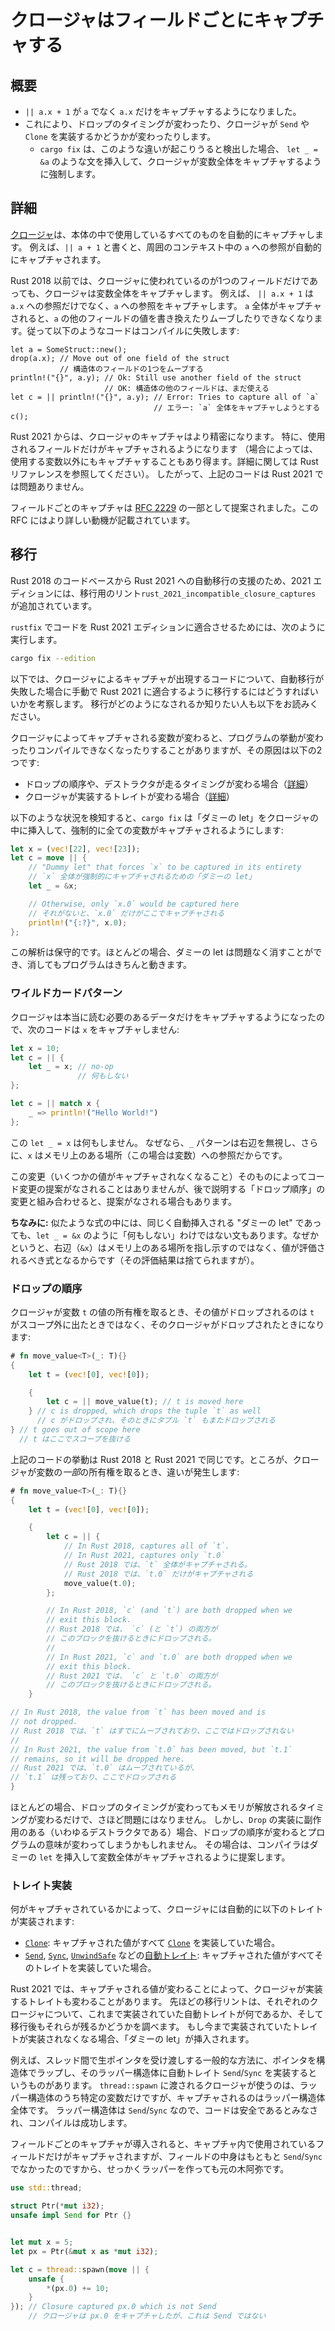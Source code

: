 <!--
# Disjoint capture in closures
-->

# クロージャはフィールドごとにキャプチャする

<!--
## Summary
-->

## 概要

<!--
- `|| a.x + 1` now captures only `a.x` instead of `a`.
- This can cause things to be dropped at different times or affect whether closures implement traits like `Send` or `Clone`.
  - If possible changes are detected, `cargo fix` will insert statements like `let _ = &a` to force a closure to capture the entire variable.
-->

- `|| a.x + 1` が `a` でなく `a.x` だけをキャプチャするようになりました。
- これにより、ドロップのタイミングが変わったり、クロージャが `Send` や `Clone` を実装するかどうかが変わったりします。
  - `cargo fix` は、このような違いが起こりうると検出した場合、 `let _ = &a` のような文を挿入して、クロージャが変数全体をキャプチャするように強制します。

<!--
## Details
-->

## 詳細

<!--
[Closures](https://doc.rust-lang.org/book/ch13-01-closures.html)
automatically capture anything that you refer to from within their body.
For example, `|| a + 1` automatically captures a reference to `a` from the surrounding context.
-->

[クロージャ](https://doc.rust-jp.rs/book-ja/ch13-01-closures.html)は、本体の中で使用しているすべてのものを自動的にキャプチャします。
例えば、`|| a + 1` と書くと、周囲のコンテキスト中の `a` への参照が自動的にキャプチャされます。

<!--
In Rust 2018 and before, closures capture entire variables, even if the closure only uses one field.
For example, `|| a.x + 1` captures a reference to `a` and not just `a.x`.
Capturing `a` in its entirety prevents mutation or moves from other fields of `a`, so that code like this does not compile:
-->

Rust 2018 以前では、クロージャに使われているのが1つのフィールドだけであっても、クロージャは変数全体をキャプチャします。
例えば、 `|| a.x + 1` は `a.x` への参照だけでなく、`a` への参照をキャプチャします。
`a` 全体がキャプチャされると、`a` の他のフィールドの値を書き換えたりムーブしたりできなくなります。従って以下のようなコードはコンパイルに失敗します:

```rust,ignore
let a = SomeStruct::new();
drop(a.x); // Move out of one field of the struct
           // 構造体のフィールドの1つをムーブする
println!("{}", a.y); // Ok: Still use another field of the struct
                     // OK: 構造体の他のフィールドは、まだ使える
let c = || println!("{}", a.y); // Error: Tries to capture all of `a`
                                // エラー: `a` 全体をキャプチャしようとする
c();
```

<!--
Starting in Rust 2021, closures captures are more precise. Typically they will only capture the fields they use (in some cases, they might capture more than just what they use, see the Rust reference for full details). Therefore, the above example will compile fine in Rust 2021.
-->

Rust 2021 からは、クロージャのキャプチャはより精密になります。 特に、使用されるフィールドだけがキャプチャされるようになります
（場合によっては、使用する変数以外にもキャプチャすることもあり得ます。詳細に関しては Rust リファレンスを参照してください）。
したがって、上記のコードは Rust 2021 では問題ありません。

<!--
Disjoint capture was proposed as part of [RFC 2229](https://github.com/rust-lang/rfcs/blob/master/text/2229-capture-disjoint-fields.md) and the RFC contains details about the motivation.
-->

フィールドごとのキャプチャは [RFC 2229](https://github.com/rust-lang/rfcs/blob/master/text/2229-capture-disjoint-fields.md) の一部として提案されました。この RFC にはより詳しい動機が記載されています。

<!--
## Migration
-->

## 移行

<!--
As a part of the 2021 edition a migration lint, `rust_2021_incompatible_closure_captures`, has been added in order to aid in automatic migration of Rust 2018 codebases to Rust 2021.
-->

Rust 2018 のコードベースから Rust 2021 への自動移行の支援のため、2021 エディションには、移行用のリント`rust_2021_incompatible_closure_captures` が追加されています。

<!--
In order to have `rustfix` migrate your code to be Rust 2021 Edition compatible, run:
-->

`rustfix` でコードを Rust 2021 エディションに適合させるためには、次のように実行します。

```sh
cargo fix --edition
```

<!--
Below is an examination of how to manually migrate code to use closure captures that are compatible with Rust 2021 should the automatic migration fail 
or you would like to better understand how the migration works.
-->

以下では、クロージャによるキャプチャが出現するコードについて、自動移行が失敗した場合に手動で Rust 2021 に適合するように移行するにはどうすればいいかを考察します。
移行がどのようになされるか知りたい人も以下をお読みください。

<!--
Changing the variables captured by a closure can cause programs to change behavior or to stop compiling in two cases:
-->

クロージャによってキャプチャされる変数が変わると、プログラムの挙動が変わったりコンパイルできなくなったりすることがありますが、その原因は以下の2つです:

<!--
- changes to drop order, or when destructors run ([details](#drop-order));
- changes to which traits a closure implements ([details](#trait-implementations)).
-->

- ドロップの順序や、デストラクタが走るタイミングが変わる場合（[詳細](#ドロップの順序)）
- クロージャが実装するトレイトが変わる場合（[詳細](#トレイト実装)）

<!--
Whenever any of the scenarios below are detected, `cargo fix` will insert a "dummy let" into your closure to force it to capture the entire variable:
-->

以下のような状況を検知すると、`cargo fix` は「ダミーの let」をクロージャの中に挿入して、強制的に全ての変数がキャプチャされるようにします:

```rust
let x = (vec![22], vec![23]);
let c = move || {
    // "Dummy let" that forces `x` to be captured in its entirety
    // `x` 全体が強制的にキャプチャされるための「ダミーの let」
    let _ = &x;

    // Otherwise, only `x.0` would be captured here
    // それがないと、`x.0` だけがここでキャプチャされる
    println!("{:?}", x.0);
};
```

<!--
This is a conservative analysis: in many cases, these dummy lets can be safely removed and your program will work fine.
-->

この解析は保守的です。ほとんどの場合、ダミーの let は問題なく消すことができ、消してもプログラムはきちんと動きます。

<!--
### Wild Card Patterns
-->

### ワイルドカードパターン

<!--
Closures now only capture data that needs to be read, which means the following closures will not capture `x`:
-->

クロージャは本当に読む必要のあるデータだけをキャプチャするようになったので、次のコードは `x` をキャプチャしません:

```rust
let x = 10;
let c = || {
    let _ = x; // no-op
               // 何もしない
};

let c = || match x {
    _ => println!("Hello World!")
};
```

<!--
The `let _ = x` statement here is a no-op, since the `_` pattern completely ignores the right-hand side, and `x` is a reference to a place in memory (in this case, a variable).
-->

この `let _ = x` は何もしません。
なぜなら、`_` パターンは右辺を無視し、さらに、`x` はメモリ上のある場所（この場合は変数）への参照だからです。

<!--
This change by itself (capturing fewer values) doesn't trigger any suggestions, but it may do so in conjunction with the "drop order" change below.
-->

この変更（いくつかの値がキャプチャされなくなること）そのものによってコード変更の提案がなされることはありませんが、後で説明する「ドロップ順序」の変更と組み合わせると、提案がなされる場合もあります。

<!--
**Subtle:** There are other similar expressions, such as the "dummy lets" `let _ = &x` that we insert, which are not no-ops. This is because the right-hand side (`&x`) is not a reference to a place in memory, but rather an expression that must first be evaluated (and whose result is then discarded).
-->

**ちなみに:** 似たような式の中には、同じく自動挿入される "ダミーの let" であっても、`let _ = &x` のように「何もしない」わけではない文もあります。なぜかというと、右辺（`&x`）はメモリ上のある場所を指し示すのではなく、値が評価されるべき式となるからです（その評価結果は捨てられますが）。

<!--
### Drop Order
-->

### ドロップの順序

<!--
When a closure takes ownership of a value from a variable `t`, that value is then dropped when the closure is dropped, and not when the variable `t` goes out of scope:
-->

クロージャが変数 `t` の値の所有権を取るとき、その値がドロップされるのは `t` がスコープ外に出たときではなく、そのクロージャがドロップされたときになります:

```rust
# fn move_value<T>(_: T){}
{
    let t = (vec![0], vec![0]);

    {
        let c = || move_value(t); // t is moved here
    } // c is dropped, which drops the tuple `t` as well
      // c がドロップされ、そのときにタプル `t` もまたドロップされる
} // t goes out of scope here
  // t はここでスコープを抜ける
```

<!--
The above code will run the same in both Rust 2018 and Rust 2021. However, in cases where the closure only takes ownership of _part_ of a variable, there can be differences:
-->

上記のコードの挙動は Rust 2018 と Rust 2021 で同じです。ところが、クロージャが変数の<!-- -->_一部_<!-- -->の所有権を取るとき、違いが発生します:

```rust
# fn move_value<T>(_: T){}
{
    let t = (vec![0], vec![0]);

    {
        let c = || {
            // In Rust 2018, captures all of `t`.
            // In Rust 2021, captures only `t.0`
            // Rust 2018 では、`t` 全体がキャプチャされる。
            // Rust 2018 では、`t.0` だけがキャプチャされる
            move_value(t.0);
        };

        // In Rust 2018, `c` (and `t`) are both dropped when we
        // exit this block.
        // Rust 2018 では、 `c` (と `t`) の両方が
        // このブロックを抜けるときにドロップされる。
        //
        // In Rust 2021, `c` and `t.0` are both dropped when we
        // exit this block.
        // Rust 2021 では、 `c` と `t.0` の両方が
        // このブロックを抜けるときにドロップされる。
    }

// In Rust 2018, the value from `t` has been moved and is
// not dropped.
// Rust 2018 では、`t` はすでにムーブされており、ここではドロップされない
//
// In Rust 2021, the value from `t.0` has been moved, but `t.1`
// remains, so it will be dropped here.
// Rust 2021 では、`t.0` はムーブされているが、
// `t.1` は残っており、ここでドロップされる
}
```

<!--
In most cases, dropping values at different times just affects when memory is freed and is not important. However, some `Drop` impls (aka, destructors) have side-effects, and changing the drop order in those cases can alter the semantics of your program. In such cases, the compiler will suggest inserting a dummy `let` to force the entire variable to be captured.
-->

ほとんどの場合、ドロップのタイミングが変わってもメモリが解放されるタイミングが変わるだけで、さほど問題にはなりません。
しかし、`Drop` の実装に副作用のある（いわゆるデストラクタである）場合、ドロップの順序が変わるとプログラムの意味が変わってしまうかもしれません。
その場合は、コンパイラはダミーの `let` を挿入して変数全体がキャプチャされるように提案します。

<!--
### Trait implementations
-->

### トレイト実装

<!--
Closures automatically implement the following traits based on what values they capture:
-->

何がキャプチャされているかによって、クロージャには自動的に以下のトレイトが実装されます:

<!--
- [`Clone`]: if all captured values are [`Clone`].
- [Auto traits] like [`Send`], [`Sync`], and [`UnwindSafe`]: if all captured values implement the given trait.
-->

- [`Clone`]: キャプチャされた値がすべて [`Clone`] を実装していた場合。
- [`Send`], [`Sync`], [`UnwindSafe`] などの[自動トレイト]: キャプチャされた値がすべてそのトレイトを実装していた場合。

<!--
[auto traits]: https://doc.rust-lang.org/nightly/reference/special-types-and-traits.html#auto-traits
[`clone`]: https://doc.rust-lang.org/std/clone/trait.Clone.html
[`send`]: https://doc.rust-lang.org/std/marker/trait.Send.html
[`sync`]: https://doc.rust-lang.org/std/marker/trait.Sync.html
[`unwindsafe`]: https://doc.rust-lang.org/std/marker/trait.UnwindSafe.html
-->

[自動トレイト]: https://doc.rust-lang.org/nightly/reference/special-types-and-traits.html#auto-traits
[`clone`]: https://doc.rust-lang.org/std/clone/trait.Clone.html
[`send`]: https://doc.rust-lang.org/std/marker/trait.Send.html
[`sync`]: https://doc.rust-lang.org/std/marker/trait.Sync.html
[`unwindsafe`]: https://doc.rust-lang.org/std/panic/trait.UnwindSafe.html

<!--
In Rust 2021, since different values are being captured, this can affect what traits a closure will implement. The migration lints test each closure to see whether it would have implemented a given trait before and whether it still implements it now; if they find that a trait used to be implemented but no longer is, then "dummy lets" are inserted.
-->

Rust 2021 では、キャプチャされる値が変わることによって、クロージャが実装するトレイトも変わることがあります。
先ほどの移行リントは、それぞれのクロージャについて、これまで実装されていた自動トレイトが何であるか、そして移行後もそれらが残るかどうかを調べます。
もし今まで実装されていたトレイトが実装されなくなる場合、「ダミーの let」が挿入されます。

<!--
For instance, a common way to allow passing around raw pointers between threads is to wrap them in a struct and then implement `Send`/`Sync` auto trait for the wrapper. The closure that is passed to `thread::spawn` uses the specific fields within the wrapper but the entire wrapper is captured regardless. Since the wrapper is `Send`/`Sync`, the code is considered safe and therefore compiles successfully.
-->

例えば、スレッド間で生ポインタを受け渡しする一般的な方法に、ポインタを構造体でラップし、そのラッパー構造体に自動トレイト `Send`/`Sync` を実装するというものがあります。
`thread::spawn` に渡されるクロージャが使うのは、ラッパー構造体のうち特定の変数だけですが、キャプチャされるのはラッパー構造体全体です。
ラッパー構造体は `Send`/`Sync` なので、コードは安全であるとみなされ、コンパイルは成功します。

<!--
With disjoint captures, only the specific field mentioned in the closure gets captured, which wasn't originally `Send`/`Sync` defeating the purpose of the wrapper.
-->

フィールドごとのキャプチャが導入されると、キャプチャ内で使用されているフィールドだけがキャプチャされますが、フィールドの中身はもともと `Send`/`Sync` でなかったのですから、せっかくラッパーを作っても元の木阿弥です。

```rust
use std::thread;

struct Ptr(*mut i32);
unsafe impl Send for Ptr {}


let mut x = 5;
let px = Ptr(&mut x as *mut i32);

let c = thread::spawn(move || {
    unsafe {
        *(px.0) += 10;
    }
}); // Closure captured px.0 which is not Send
    // クロージャは px.0 をキャプチャしたが、これは Send ではない
```
